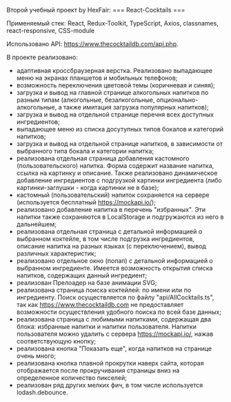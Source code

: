 Второй учебный проект by HexFair: === React-Cocktails ===

Применяемый стек: React, Redux-Toolkit, TypeScript, Axios, classnames, react-responsive, CSS-module

Использовано API: https://www.thecocktaildb.com/api.php.  

В проекте реализовано:
- адаптивная кроссбраузерная верстка. Реализовано выпадающее меню на экранах планшетов и мобильных телефонов;
- возможность переключения цветовой темы (коричневая и синяя);
- загрузка и вывод на главной странице алкогольных напитков по разным типам (алкогольные, безалкогольные, опционально-алкогольные, а также имитация загрузка популярных напитков);
- загрузка и вывод на отдельной странице перечня всех доступных ингредиентов;
- выпадающее меню из списка досутупных типов бокалов и категорий напитков;
- загрузка и вывод на отдельной странице напитков, в зависимости от выбранного типа бокала и категории напитка;
- реализована отдельная страница добавления кастомного (пользовательского) напитка. Форма содержит название напитка, ссылка на картинку и описание. Также реализовано динамическое добавление ингредиентов с подгрузкой картинки ингредиента  (либо картинки-заглушки - когда картинки не в базе);
- кастомный (пользовательский) напиток сохраняется на сервере (используется бесплатный https://mockapi.io/);
- реализовано добавление напитка в перечень "избранных". Эти напитки также сохраняются в LocalStorage и подгружаются из него в дальнейшем;
- реализована отдельная страница с детальной информацией о выбранном коктейле, в том числе подгрузка ингредиентов, описание напитка на разных языках (с переключением), вывод различных характеристик;
- реализовано отдельное окно (попап) с детальной информацией о выбранном ингредиенте. Имеется возможность открытия списка напитков, содержащих данный ингредиент;
- реализован Прелоадер на базе анимации SVG;
- реализована страница поиска коктейлей: по имени или по ингредиенту. Поиск осуществляется по файлу "api/AllCocktails.ts", так как https://www.thecocktaildb.com не предоставляет возможности осуществления удобного поиска по всей базе данных;
- реализована страница с любимыми напитками, содержащая два блока: избранные напитки и напитки пользователя. Напитки пользователя можно удалить с сервера https://mockapi.io/, нажав соответствующую кнопку;
- реализована кнопка "Показать еще", когда напитков на странице очень много;
- реализована кнопка плавной прокрутки наверх сайта, которая отображается после прокручивания страницы вниз на определенное количество пикселей;
- реализован ряд других мелких фич, в том числе используется lodash.debounce.
